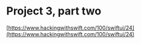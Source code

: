 # Project 3, part two

[https://www.hackingwithswift.com/100/swiftui/24](https://www.hackingwithswift.com/100/swiftui/24)
